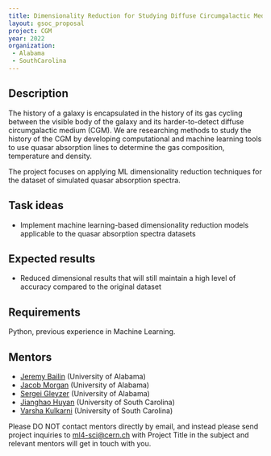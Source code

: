 ```yaml
---
title: Dimensionality Reduction for Studying Diffuse Circumgalactic Medium
layout: gsoc_proposal
project: CGM
year: 2022
organization:
 - Alabama
 - SouthCarolina
---
```


## Description

The history of a galaxy is encapsulated in the history of its gas cycling between the visible body of the
galaxy and its harder-to-detect diffuse circumgalactic medium (CGM).  We are researching methods to study the history of the CGM by developing computational and machine learning tools to use quasar absorption lines to determine the gas  composition, temperature and density.

The project focuses on applying ML dimensionality reduction techniques for the dataset of simulated quasar absorption spectra.


## Task ideas
  * Implement machine learning-based dimensionality reduction models applicable to the quasar absorption spectra datasets


## Expected results
  * Reduced dimensional results that will still maintain a high level of accuracy compared to the original dataset
   
## Requirements 
Python, previous experience in Machine Learning. 

## Mentors
  * [Jeremy Bailin](mailto:ml4-sci@cern.ch) (University of Alabama)
  * [Jacob Morgan](mailto:ml4-sci@cern.ch) (University of Alabama)
  * [Sergei Gleyzer](mailto:ml4-sci@cern.ch) (University of Alabama)
  * [Jianghao Huyan](mailto:ml4-sci@cern.ch) (University of South Carolina)
  * [Varsha Kulkarni](mailto:ml4-sci@cern.ch) (University of South Carolina)

Please DO NOT contact mentors directly by email, and instead please send project inquiries to [ml4-sci@cern.ch](mailto:ml4-sci@cern.ch) with Project Title in the subject and relevant mentors will get in touch with you. 
